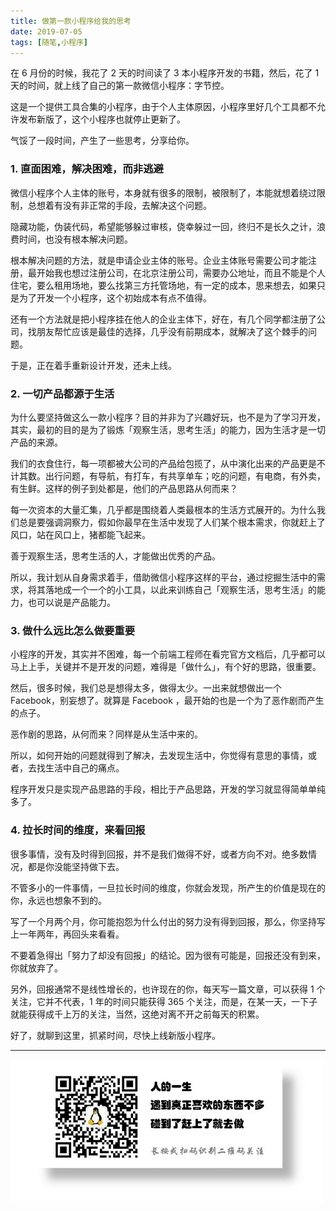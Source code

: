 ```yaml
---
title: 做第一款小程序给我的思考
date: 2019-07-05
tags: [随笔,小程序]
---
```


在 6 月份的时候，我花了 2 天的时间读了 3 本小程序开发的书籍，然后，花了 1 天的时间，就上线了自己的第一款微信小程序：字节控。

这是一个提供工具合集的小程序，由于个人主体原因，小程序里好几个工具都不允许发布新版了，这个小程序也就停止更新了。

气馁了一段时间，产生了一些思考，分享给你。

### 1. 直面困难，解决困难，而非逃避
微信小程序个人主体的账号，本身就有很多的限制，被限制了，本能就想着绕过限制，总想着有没有非正常的手段，去解决这个问题。

隐藏功能，伪装代码，希望能够躲过审核，侥幸躲过一回，终归不是长久之计，浪费时间，也没有根本解决问题。

根本解决问题的方法，就是申请企业主体的账号。企业主体账号需要公司才能注册，最开始我也想过注册公司，在北京注册公司，需要办公地址，而且不能是个人住宅，要么租用场地，要么找第三方托管场地，有一定的成本，思来想去，如果只是为了开发一个小程序，这个初始成本有点不值得。

还有一个方法就是把小程序挂在他人的企业主体下，好在，有几个同学都注册了公司，找朋友帮忙应该是最佳的选择，几乎没有前期成本，就解决了这个棘手的问题。

于是，正在着手重新设计开发，还未上线。

### 2. 一切产品都源于生活
为什么要坚持做这么一款小程序？目的并非为了兴趣好玩，也不是为了学习开发，其实，最初的目的是为了锻炼「观察生活，思考生活」的能力，因为生活才是一切产品的来源。

我们的衣食住行，每一项都被大公司的产品给包揽了，从中演化出来的产品更是不计其数。出行问题，有导航，有打车，有共享单车；吃的问题，有电商，有外卖，有生鲜。这样的例子到处都是，他们的产品思路从何而来？

每一次资本的大量汇集，几乎都是围绕着人类最根本的生活方式展开的。为什么我们总是要强调洞察力，假如你最早在生活中发现了人们某个根本需求，你就赶上了风口，站在风口上，猪都能飞起来。

善于观察生活，思考生活的人，才能做出优秀的产品。

所以，我计划从自身需求着手，借助微信小程序这样的平台，通过挖掘生活中的需求，将其落地成一个一个的小工具，以此来训练自己「观察生活，思考生活」的能力，也可以说是产品能力。

### 3. 做什么远比怎么做要重要
小程序的开发，其实并不困难，每一个前端工程师在看完官方文档后，几乎都可以马上上手，关键并不是开发的问题，难得是「做什么」，有个好的思路，很重要。

然后，很多时候，我们总是想得太多，做得太少。一出来就想做出一个 Facebook，别妄想了。就算是 Facebook ，最开始的也是一个为了恶作剧而产生的点子。

恶作剧的思路，从何而来？同样是从生活中来的。

所以，如何开始的问题就得到了解决，去发现生活中，你觉得有意思的事情，或者，去找生活中自己的痛点。

程序开发只是实现产品思路的手段，相比于产品思路，开发的学习就显得简单单纯多了。

### 4. 拉长时间的维度，来看回报
很多事情，没有及时得到回报，并不是我们做得不好，或者方向不对。绝多数情况，都是你没能坚持做下去。

不管多小的一件事情，一旦拉长时间的维度，你就会发现，所产生的价值是现在的你，永远也想象不到的。

写了一个月两个月，你可能抱怨为什么付出的努力没有得到回报，那么，你坚持写上一年两年，再回头来看看。

不要着急得出「努力了却没有回报」的结论。因为很有可能是，回报还没有到来，你就放弃了。

另外，回报通常不是线性增长的，也许现在的你，每天写一篇文章，可以获得 1 个关注，它并不代表，1 年的时间只能获得 365 个关注，而是，在某一天，一下子就能获得成千上万的关注，当然，这绝对离不开之前每天的积累。

好了，就聊到这里，抓紧时间，尽快上线新版小程序。

---
![](/image/weixin.jpg)